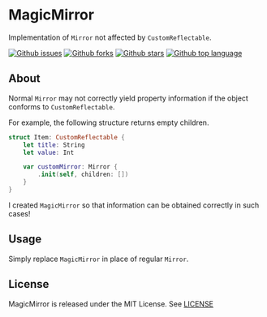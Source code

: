 # MagicMirror

Implementation of `Mirror` not affected by `CustomReflectable`.

<!-- # Badges -->

[![Github issues](https://img.shields.io/github/issues/p-x9/c)](https://github.com/p-x9/swift-magic-mirror/issues)
[![Github forks](https://img.shields.io/github/forks/p-x9/swift-magic-mirror)](https://github.com/p-x9/swift-magic-mirror/network/members)
[![Github stars](https://img.shields.io/github/stars/p-x9/swift-magic-mirror)](https://github.com/p-x9/swift-magic-mirror/stargazers)
[![Github top language](https://img.shields.io/github/languages/top/p-x9/swift-magic-mirror)](https://github.com/p-x9/swift-magic-mirror/)

## About

Normal `Mirror` may not correctly yield property information if the object conforms to `CustomReflectable`.

For example, the following structure returns empty children.

```swift
struct Item: CustomReflectable {
    let title: String
    let value: Int

    var customMirror: Mirror {
        .init(self, children: [])
    }
}
```

I created `MagicMirror` so that information can be obtained correctly in such cases!

## Usage

Simply replace `MagicMirror` in place of regular `Mirror`.

## License

MagicMirror is released under the MIT License. See [LICENSE](./LICENSE)
